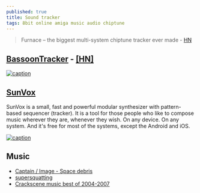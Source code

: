 ```yaml
---
published: true
title: Sound tracker
tags: 8bit online amiga music audio chiptune
---
```

> 	Furnace – the biggest multi-system chiptune tracker ever made - [HN](https://news.ycombinator.com/item?id=41609254)

## [BassoonTracker](https://github.com/steffest/bassoontracker) - [\[HN\]](https://news.ycombinator.com/item?id=19034690)

[![caption](https://img.youtube.com/vi/SlyK_elUmIw/0.jpg)](https://www.youtube.com/watch?v=SlyK_elUmIw)

## [SunVox](http://www.warmplace.ru/soft/sunvox/)

SunVox is a small, fast and powerful modular synthesizer with pattern-based sequencer (tracker). It is a tool for those people who like to compose music wherever they are, whenever they wish. On any device. On any system. And it's free for most of the systems, except the Android and iOS.

[![caption](https://img.youtube.com/vi/-dRTLqabGmo/0.jpg)](https://www.youtube.com/watch?v=-dRTLqabGmo)

## Music
- [Captain / Image - Space debris](https://www.youtube.com/watch?v=Hkw7l8IgM4g)
- [supersquatting](https://dubmood.bandcamp.com/track/supersquatting)
- [Crackscene music best of 2004​-​2007](https://dubmood.bandcamp.com/album/crackscene-music-best-of-2004-2007-data002)
